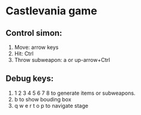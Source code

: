 # Castlevania game 

## Control simon:
1. Move: arrow keys
2. Hit: Ctrl
3. Throw subweapon: a or up-arrow+Ctrl

## Debug keys:
1. 1 2 3 4 5 6 7 8 to generate items or subweapons.
2. b to show bouding box
3. q w e r t o p to navigate stage
